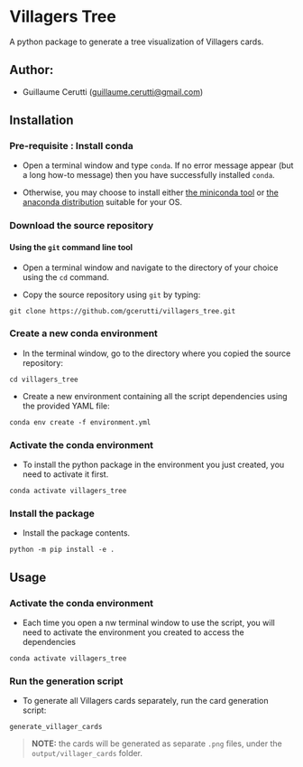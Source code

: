 # Villagers Tree

A python package to generate a tree visualization of Villagers cards.

## Author:
* Guillaume Cerutti (<guillaume.cerutti@gmail.com>)

## Installation

### Pre-requisite : Install conda

* Open a terminal window and type `conda`. If no error message appear (but a long how-to message) then you have successfully installed `conda`.

* Otherwise, you may choose to install either [the miniconda tool](https://docs.conda.io/en/latest/miniconda.html) or [the anaconda distribution](https://docs.anaconda.com/anaconda/install/) suitable for your OS.

### Download the source repository

#### Using the `git` command line tool

* Open a terminal window and navigate to the directory of your choice using the `cd` command.

* Copy the source repository using `git` by typing:

```
git clone https://github.com/gcerutti/villagers_tree.git
```

### Create a new conda environment

* In the terminal window, go to the directory where you copied the source repository:

```
cd villagers_tree
```

* Create a new environment containing all the script dependencies using the provided YAML file:

```
conda env create -f environment.yml
```

### Activate the conda environment

* To install the python package in the environment you just created, you need to activate it first.

```
conda activate villagers_tree
```

### Install the package

* Install the package contents.

```
python -m pip install -e .
```


## Usage

### Activate the conda environment

* Each time you open a nw terminal window to use the script, you will need to activate the environment you created to access the dependencies

```
conda activate villagers_tree
```

### Run the generation script


* To generate all Villagers cards separately, run the card generation script:

```
generate_villager_cards
```

> **NOTE:** the cards will be generated as separate `.png` files, under the `output/villager_cards` folder. 


